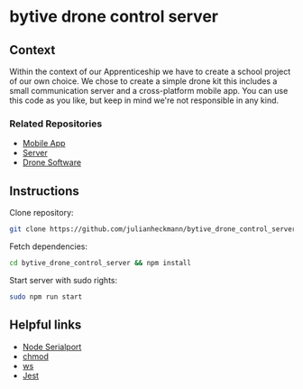 # bytive drone control server

## Context
Within the context of our Apprenticeship we have to create a school project of our own choice.
We chose to create a simple drone kit this includes a small communication server and a cross-platform mobile app.
You can use this code as you like, but keep in mind we're not responsible in any kind.

### Related Repositories
* [Mobile App](https://github.com/julianheckmann/bytive_drone_control_mobile_app)
* [Server](https://github.com/julianheckmann/bytive_drone_control_server)
* [Drone Software](https://github.com/julianheckmann/bytive_drone_control_drone_arduino)

## Instructions
Clone repository:
```bash
git clone https://github.com/julianheckmann/bytive_drone_control_server.git
```

Fetch dependencies:
```bash
cd bytive_drone_control_server && npm install
```

Start server with sudo rights:
```bash
sudo npm run start
```

## Helpful links
- [Node Serialport](https://github.com/serialport/node-serialport)
- [chmod](https://github.com/popomore/chmod)
- [ws](https://github.com/websockets/ws)
- [Jest](https://jestjs.io/)
